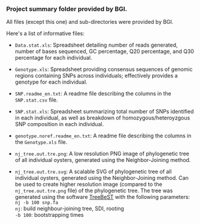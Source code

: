 ### Project summary folder provided by BGI.

All files (except this one) and sub-directories were provided by BGI. 

Here's a list of informative files:

- ```Data.stat.xls```: Spreadsheet detailing number of reads generated, number of bases sequenced, GC percentage, Q20 percentage, and Q30 percentage for each individual.

- ```Genotype.xls```: Spreadsheet providing consensus sequences of genomic regions containing SNPs across individuals; effectively provides a genotype for each individual.

- ```SNP.readme_en.txt```: A readme file describing the columns in the ```SNP.stat.csv``` file.

- ```SNP.stat.xls```: Spreadsheet summarizing total number of SNPs identified in each individual, as well as breakdown of homozygous/heteroyzgous SNP composition in each individual.

- ```genotype.noref.readme_en.txt```: A readme file describing the columns in the ```Genotype.xls``` file.

- ```nj_tree.out.tre.png```: A low resolution PNG image of phylogenetic tree of all individual oysters, generated using the Neighbor-Joining method.

- ```nj_tree.out.tre.svg```: A scalable SVG of phylogenetic tree of all individual oysters, generated using the Neighbor-Joining method. Can be used to create higher resolution image (compared to the ```nj_tree.out.tre.png``` file) of the phylogenetic tree. The tree was generated using the software [TreeBeST](https://github.com/Ensembl/treebest) with the following parameters: ```nj -b 100 snp.fa```    
    ````nj````: build neighbour-joining tree, SDI, rooting    
    ```-b 100```: bootstrapping times
